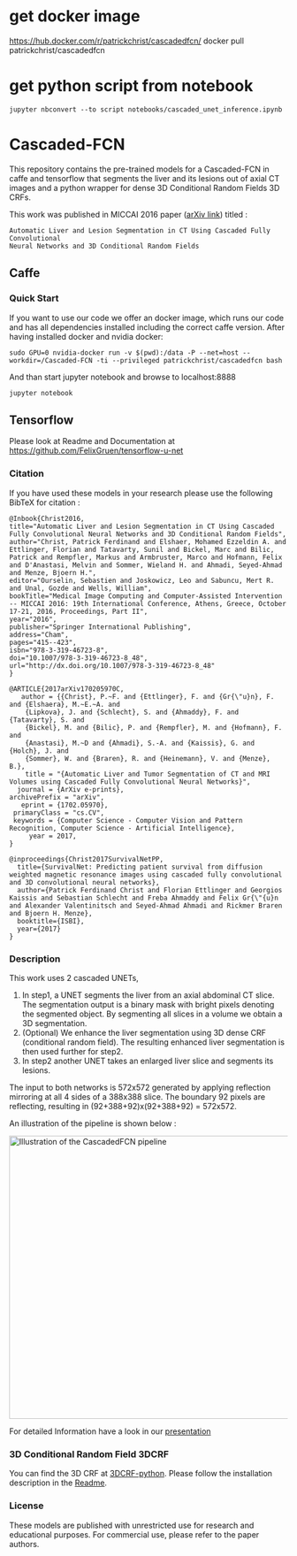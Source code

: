 # get docker image #
https://hub.docker.com/r/patrickchrist/cascadedfcn/
docker pull patrickchrist/cascadedfcn

# get python script from notebook #
	jupyter nbconvert --to script notebooks/cascaded_unet_inference.ipynb


# Cascaded-FCN #
This repository contains the pre-trained models for a Cascaded-FCN in caffe and tensorflow that segments the liver and its lesions out of axial CT images and a python wrapper for dense 3D Conditional Random Fields 3D CRFs.


This work was published in MICCAI 2016 paper ([arXiv link](https://arxiv.org/abs/1610.02177)) titled : 

```
Automatic Liver and Lesion Segmentation in CT Using Cascaded Fully Convolutional 
Neural Networks and 3D Conditional Random Fields
```
## Caffe ##
### Quick Start ###
If you want to use our code we offer an docker image, which runs our code and has all dependencies installed including the correct caffe version. After having installed docker and nvidia docker:
```
sudo GPU=0 nvidia-docker run -v $(pwd):/data -P --net=host --workdir=/Cascaded-FCN -ti --privileged patrickchrist/cascadedfcn bash
```
And than start jupyter notebook and browse to localhost:8888
```
jupyter notebook
```
## Tensorflow ## 
Please look at Readme and Documentation at https://github.com/FelixGruen/tensorflow-u-net
### Citation ###

If you have used these models in your research please use the following BibTeX for citation :
```
@Inbook{Christ2016,
title="Automatic Liver and Lesion Segmentation in CT Using Cascaded Fully Convolutional Neural Networks and 3D Conditional Random Fields",
author="Christ, Patrick Ferdinand and Elshaer, Mohamed Ezzeldin A. and Ettlinger, Florian and Tatavarty, Sunil and Bickel, Marc and Bilic, Patrick and Rempfler, Markus and Armbruster, Marco and Hofmann, Felix and D'Anastasi, Melvin and Sommer, Wieland H. and Ahmadi, Seyed-Ahmad and Menze, Bjoern H.",
editor="Ourselin, Sebastien and Joskowicz, Leo and Sabuncu, Mert R. and Unal, Gozde and Wells, William",
bookTitle="Medical Image Computing and Computer-Assisted Intervention -- MICCAI 2016: 19th International Conference, Athens, Greece, October 17-21, 2016, Proceedings, Part II",
year="2016",
publisher="Springer International Publishing",
address="Cham",
pages="415--423",
isbn="978-3-319-46723-8",
doi="10.1007/978-3-319-46723-8_48",
url="http://dx.doi.org/10.1007/978-3-319-46723-8_48"
}
```
```
@ARTICLE{2017arXiv170205970C,
   author = {{Christ}, P.~F. and {Ettlinger}, F. and {Gr{\"u}n}, F. and {Elshaera}, M.~E.~A. and 
	{Lipkova}, J. and {Schlecht}, S. and {Ahmaddy}, F. and {Tatavarty}, S. and 
	{Bickel}, M. and {Bilic}, P. and {Rempfler}, M. and {Hofmann}, F. and 
	{Anastasi}, M.~D and {Ahmadi}, S.-A. and {Kaissis}, G. and {Holch}, J. and 
	{Sommer}, W. and {Braren}, R. and {Heinemann}, V. and {Menze}, B.},
    title = "{Automatic Liver and Tumor Segmentation of CT and MRI Volumes using Cascaded Fully Convolutional Neural Networks}",
  journal = {ArXiv e-prints},
archivePrefix = "arXiv",
   eprint = {1702.05970},
 primaryClass = "cs.CV",
 keywords = {Computer Science - Computer Vision and Pattern Recognition, Computer Science - Artificial Intelligence},
     year = 2017,
}
```
```
@inproceedings{Christ2017SurvivalNetPP,
  title={SurvivalNet: Predicting patient survival from diffusion weighted magnetic resonance images using cascaded fully convolutional and 3D convolutional neural networks},
  author={Patrick Ferdinand Christ and Florian Ettlinger and Georgios Kaissis and Sebastian Schlecht and Freba Ahmaddy and Felix Gr{\"{u}n and Alexander Valentinitsch and Seyed-Ahmad Ahmadi and Rickmer Braren and Bjoern H. Menze},
  booktitle={ISBI},
  year={2017}
}
```
### Description ###
This work uses 2 cascaded UNETs, 

 1. In step1, a UNET segments the liver from an axial abdominal CT slice. The segmentation output is a binary mask with bright pixels denoting the segmented object. By segmenting all slices in a volume we obtain a 3D segmentation. 
 2. (Optional) We enhance the liver segmentation using 3D dense CRF (conditional random field). The resulting enhanced liver segmentation is then used further for step2.
 3. In step2 another UNET takes an enlarged liver slice and segments its lesions. 
 
The input to both networks is 572x572 generated by applying reflection mirroring at all 4 sides of a 388x388 slice. The boundary 92 pixels are reflecting, resulting in (92+388+92)x(92+388+92) = 572x572.

An illustration of the pipeline is shown below :

<img src="https://www.dropbox.com/s/rmqo0s82i8r1ihm/CascadedFCN_Pipeline.png?dl=1" width="512" alt="Illustration of the CascadedFCN pipeline">

For detailed Information have a look in our [presentation](Cascaded-FCN.pdf)

### 3D Conditional Random Field 3DCRF
You can find the 3D CRF at [3DCRF-python](https://github.com/mbickel/DenseInferenceWrapper). Please follow the installation description in the [Readme](https://github.com/mbickel/DenseInferenceWrapper/blob/master/readme.md).

### License 

These models are published with unrestricted use for research and educational purposes.
For commercial use, please refer to the paper authors.
